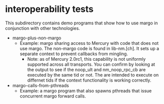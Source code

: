 # interoperability tests

This subdirectory contains demo programs that show how to use margo in
conjunction with other technologies.

* margo-plus-non-margo
  * Example: margo sharing access to Mercury with code that does not use
    margo.  The non-margo code is found in lib-nm.[ch].  It sets up a
    separate context to prevent callbacks from mingling.
    * Note: as of Mercury 2.0rc1, this capability is not uniformly supported
      across all transports.  You can confirm by looking at the output to
      see if the noop_ult and nm_noop_rpc_cb are executed by the same tid or
      not.  The are intended to execute on differnet tids if the context
      functionality is working correctly.
* margo-calls-from-pthreads
  * Example: a margo program that also spawns pthreads that issue concurrent
    margo forward calls.
